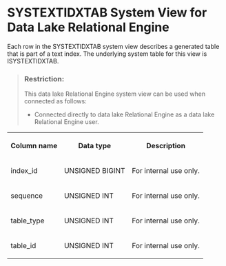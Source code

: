 <!-- loio3beacafc6c5f10148800a99aa1602905 -->

# SYSTEXTIDXTAB System View for Data Lake Relational Engine

Each row in the SYSTEXTIDXTAB system view describes a generated table that is part of a text index. The underlying system table for this view is ISYSTEXTIDXTAB.



> ### Restriction:  
> This data lake Relational Engine system view can be used when connected as follows:
> 
> -   Connected directly to data lake Relational Engine as a data lake Relational Engine user.




<table>
<tr>
<th valign="top">

Column name



</th>
<th valign="top">

Data type



</th>
<th valign="top">

Description



</th>
</tr>
<tr>
<td valign="top">

index\_id



</td>
<td valign="top">

UNSIGNED BIGINT



</td>
<td valign="top">

For internal use only.



</td>
</tr>
<tr>
<td valign="top">

sequence



</td>
<td valign="top">

UNSIGNED INT



</td>
<td valign="top">

For internal use only.



</td>
</tr>
<tr>
<td valign="top">

table\_type



</td>
<td valign="top">

UNSIGNED INT



</td>
<td valign="top">

For internal use only.



</td>
</tr>
<tr>
<td valign="top">

table\_id



</td>
<td valign="top">

UNSIGNED INT



</td>
<td valign="top">

For internal use only.



</td>
</tr>
</table>

